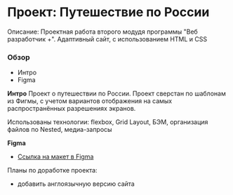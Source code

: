 # Проект: Путешествие по России
Описание:
Проектная работа второго модудя программы "Веб разработчик +". Адаптивный сайт, с использованием HTML и CSS

### Обзор
* Интро
* Figma

**Интро**
Проект о путешествии по России.
Проект сверстан по шаблонам из Фигмы, с учетом вариантов отображения на самых распространённых разрешениях экранов.

Использованы технологии: flexbox, Grid Layout, БЭМ, организация файлов по Nested, медиа-запросы 

**Figma**

* [Ссылка на макет в Figma](https://www.figma.com/file/5S2WSbEFL6awjVWJ0NWL8Q/Sprint-3_-Russia-_-desktop-mobile?node-id=28503%3A0)

Планы по доработке проекта: 
* добавить англоязычную версию сайта